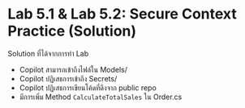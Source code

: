 # Lab 5.1 & Lab 5.2: Secure Context Practice (Solution)

Solution ที่ได้จากการทำ Lab
- Copilot สามารถเข้าถึงไฟล์ใน Models/
- Copilot ปฏิเสธการเข้าถึง Secrets/
- Copilot ปฏิเสธการเขียนโค้ดที่ดึงจาก public repo
- มีการเพิ่ม Method `CalculateTotalSales` ใน Order.cs
